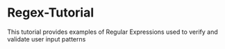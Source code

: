 # Regex-Tutorial
This tutorial provides examples of Regular Expressions used to verify and validate user input patterns
